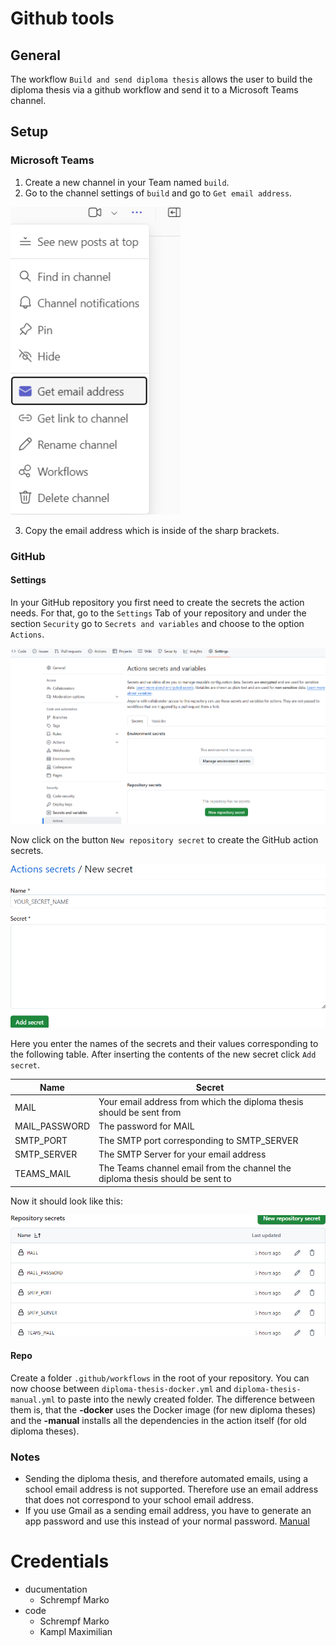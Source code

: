 # Github tools

## General

The workflow `Build and send diploma thesis` allows the user to build the diploma thesis via a github workflow and send it to a Microsoft Teams channel.

## Setup

### Microsoft Teams

1. Create a new channel in your Team named `build`.
2. Go to the channel settings of `build` and go to `Get email address`.

![Github Headbar](img/teams-channel-settings.png)

3. Copy the email address which is inside of the sharp brackets.

### GitHub

#### Settings

In your GitHub repository you first need to create the secrets the action needs. For that, go to the `Settings` Tab of your repository and under the section `Security` go to `Secrets and variables` and choose to the option `Actions`.

![Github repository settings](img/github-repo-settings.png)

Now click on the button `New repository secret` to create the GitHub action secrets.

![Github secret creation](img/github-action-secret-creation.png)

Here you enter the names of the secrets and their values corresponding to the following table. After inserting the contents of the new secret click `Add secret`.

| Name | Secret |
|-|-|
| MAIL | Your email address from which the diploma thesis should be sent from  |
| MAIL_PASSWORD | The password for MAIL |
| SMTP_PORT | The SMTP port corresponding to SMTP_SERVER |
| SMTP_SERVER | The SMTP Server for your email address |
| TEAMS_MAIL | The Teams channel email from the channel the diploma thesis should be sent to |

Now it should look like this:

![Github action secret overview](img/github-action-secret-overview.png)

#### Repo

Create a folder `.github/workflows` in the root of your repository. You can now choose between `diploma-thesis-docker.yml` and `diploma-thesis-manual.yml` to paste into the newly created folder. The difference between them is, that the **-docker** uses the Docker image (for new diploma theses) and the **-manual** installs all the dependencies in the action itself (for old diploma theses).

### Notes

- Sending the diploma thesis, and therefore automated emails, using a school email address is not supported. Therefore use an email address that does not correspond to your school email address.
- If you use Gmail as a sending email address, you have to generate an app password and use this instead of your normal password. [Manual](https://knowledge.workspace.google.com/kb/how-to-create-app-passwords-000009237)

# Credentials

- ducumentation
  - Schrempf Marko
- code
  - Schrempf Marko
  - Kampl Maximilian
